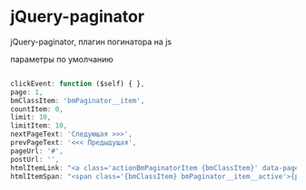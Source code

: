 jQuery-paginator
================

jQuery-paginator, плагин погинатора на js


параметры по умолчанию

```js

clickEvent: function ($self) { },
page: 1,
bmClassItem: 'bmPaginator__item',
countItem: 0,
limit: 10,
limitItem: 10,
nextPageText: 'Следующая >>>',
prevPageText: '<<< Предыдущая',
pageUrl: '#',
postUrl: '',
htmlItemLink: "<a class='actionBmPaginatorItem {bmClassItem}' data-page='{pageNumber}' href='{pageUrl}{pageNumber}{postUrl}'>{pageNumberText}</a>",
htmlItemSpan: "<span class='{bmClassItem} bmPaginator__item__active'>{pageNumberText}</span>"

```
